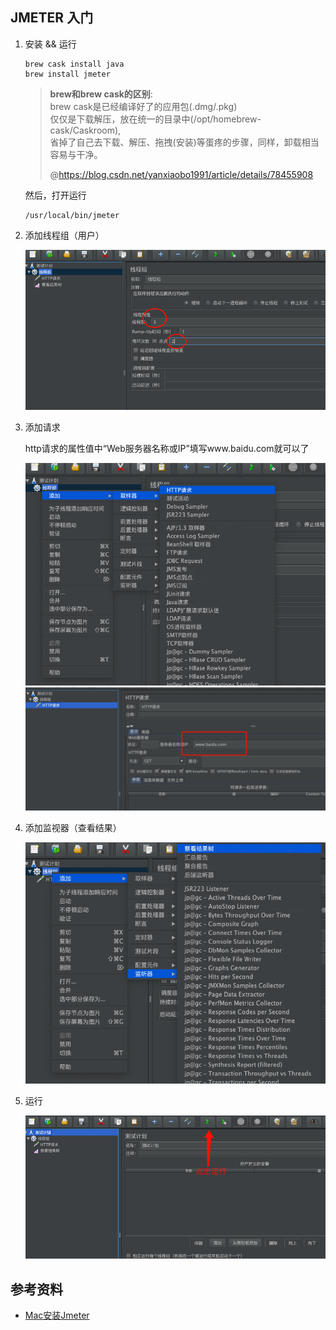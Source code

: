 ## JMETER 入门

1. 安装 && 运行

    ```
    brew cask install java
    brew install jmeter
    ```

    > **brew和brew cask的区别**:   
    > brew cask是已经编译好了的应用包(.dmg/.pkg)  
    > 仅仅是下载解压，放在统一的目录中(/opt/homebrew-cask/Caskroom),   
    > 省掉了自己去下载、解压、拖拽(安装)等蛋疼的步骤，同样，卸载相当容易与干净。 
    >  
    > @https://blog.csdn.net/yanxiaobo1991/article/details/78455908

    然后，打开运行

    ```
    /usr/local/bin/jmeter
    ```

2. 添加线程组（用户）

    ![img](Hello-word/添加线程组.png)

3. 添加请求

    http请求的属性值中“Web服务器名称或IP”填写www.baidu.com就可以了

    ![添加请求](Hello-word/添加请求.png)
    ![添加请求2](Hello-word/添加请求2.png)

4. 添加监视器（查看结果）

    ![添加监视器-查看结果](Hello-word/添加监视器-查看结果.png)

5. 运行

    ![运行](Hello-word/运行.png)  


## 参考资料

- [Mac安装Jmeter](https://blog.csdn.net/zlfssq/article/details/80521215)

